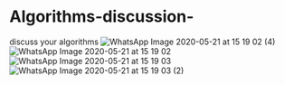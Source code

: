 # Algorithms-discussion-
discuss your algorithms
![WhatsApp Image 2020-05-21 at 15 19 02 (4)](https://user-images.githubusercontent.com/65642033/82569843-66cbed00-9b9e-11ea-8673-82c1364bd0d2.jpeg)
![WhatsApp Image 2020-05-21 at 15 19 02](https://user-images.githubusercontent.com/65642033/82569827-60d60c00-9b9e-11ea-8a6e-1aabf8a77e00.jpeg)
![WhatsApp Image 2020-05-21 at 15 19 03](https://user-images.githubusercontent.com/65642033/82569807-5c115800-9b9e-11ea-8cbf-a79bf4c5965e.jpeg)
![WhatsApp Image 2020-05-21 at 15 19 03 (2)](https://user-images.githubusercontent.com/65642033/82569792-56b40d80-9b9e-11ea-9bfd-9f822078f53a.jpeg)






